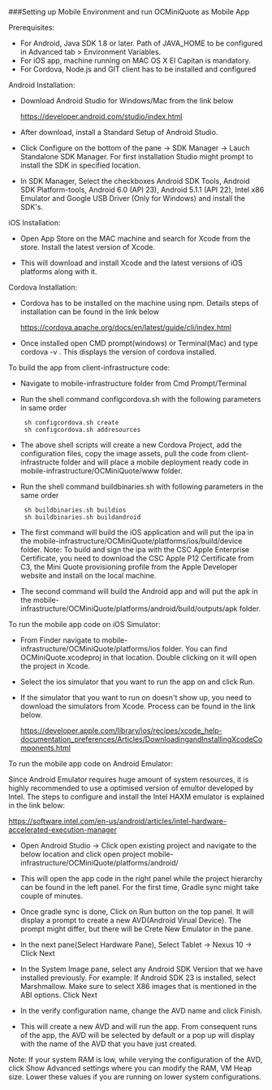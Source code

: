 ###Setting up Mobile Environment and run OCMiniQuote as Mobile App

Prerequisites:

 - For Android, Java SDK 1.8 or later. Path of JAVA_HOME to be configured in Advanced tab > Environment Variables.
 - For iOS app, machine running on MAC OS X El Capitan is mandatory.
 - For Cordova, Node.js and GIT client has to be installed and configured



 Android Installation:

 - Download Android Studio for Windows/Mac from the link below

 	https://developer.android.com/studio/index.html

 - After download, install a Standard Setup of Android Studio. 

 - Click Configure on the bottom of the pane -> SDK Manager -> Lauch Standalone SDK Manager. For first installation Studio might prompt to install the SDK in specified location.

 - In SDK Manager, Select the checkboxes Android SDK Tools, Android SDK Platform-tools, Android 6.0 (API 23), Android 5.1.1 (API 22), Intel x86 Emulator and Google USB Driver (Only for Windows) and install the SDK's.

 
 iOS Installation:

 - Open App Store on the MAC machine and search for Xcode from the store. Install the latest version of Xcode.
  
 - This will download and install Xcode and the latest versions of iOS platforms along with it.

 Cordova Installation: 

 - Cordova has to be installed on the machine using npm. Details steps of installation can be found in the link below

 	https://cordova.apache.org/docs/en/latest/guide/cli/index.html

 - Once installed open CMD prompt(windows) or Terminal(Mac) and type cordova -v . This displays the version of cordova installed.


 To build the app from client-infrastructure code:

 - Navigate to mobile-infrastructure folder from Cmd Prompt/Terminal

 - Run the shell command configcordova.sh with the following parameters in same order 

 		sh configcordova.sh create 
 		sh configcordova.sh addresources

 - The above shell scripts will create a new Cordova Project, add the configuration files, copy the image assets, pull the code from client-infrastructe folder and will place a mobile deployment ready code in mobile-infrastructure/OCMiniQuote/www folder. 

 - Run the shell command buildbinaries.sh with following parameters in the same order

 		sh buildbinaries.sh buildios
 		sh buildbinaries.sh buildandroid


 - The first command will build the iOS application and will put the ipa in the mobile-infrastructure/OCMiniQuote/platforms/ios/build/device folder. Note: To build and sign the ipa with the CSC Apple Enterprise Certificate, you need to download the CSC Apple P12 Certificate from C3, the Mini Quote provisioning profile from the Apple Developer website and install on the local machine.

 - The second command will build the Android app and will put the apk in the mobile-infrastructure/OCMiniQuote/platforms/android/build/outputs/apk folder.


To run the mobile app code on iOS Simulator:

- From Finder navigate to mobile-infrastructure/OCMiniQuote/platforms/ios folder. You can find OCMiniQuote.xcodeproj in that location. Double clicking on it will open the project in Xcode.

- Select the ios simulator that you want to run the app on and click Run.

- If the simulator that you want to run on doesn't show up, you need to download the simulators from Xcode. Process can be found in the link below.

	https://developer.apple.com/library/ios/recipes/xcode_help-documentation_preferences/Articles/DownloadingandInstallingXcodeComponents.html


To run the mobile app code on Android Emulator:

Since Android Emulator requires huge amount of system resources, it is highly recommended to use a optimised version of emultor developed by Intel. The steps to configure and install the Intel HAXM emulator is explained in the link below:

https://software.intel.com/en-us/android/articles/intel-hardware-accelerated-execution-manager

- Open Android Studio -> Click open existing project and navigate to the below location and click open project
	mobile-infrastructure/OCMiniQuote/platforms/android/ 

- This will open the app code in the right panel while the project hierarchy can be found in the left panel. For the first time, Gradle sync might take couple of minutes.

- Once gradle sync is done, Click on Run button on the top panel. It will display a prompt to create a new AVD(Android Virual Device). The prompt might differ, but there will be Crete New Emulator in the pane.

- In the next pane(Select Hardware Pane), Select Tablet -> Nexus 10 -> Click Next

- In the System Image pane, select any Android SDK Version that we have installed previously. For example: If Android SDK 23 is installed, select Marshmallow. Make sure to select X86 images that is mentioned in the ABI options. Click Next

- In the verify configuration name, change the AVD name and click Finish.

- This will create a new AVD and will run the app. From consequent runs of the app, the AVD will be selected by default or a pop up will display with the name of the AVD that you have just created.

Note: If your system RAM is low, while verying the configuration of the AVD, click Show Advanced settings where you can modify the RAM, VM Heap size. Lower these values if you are running on lower system configurations.
